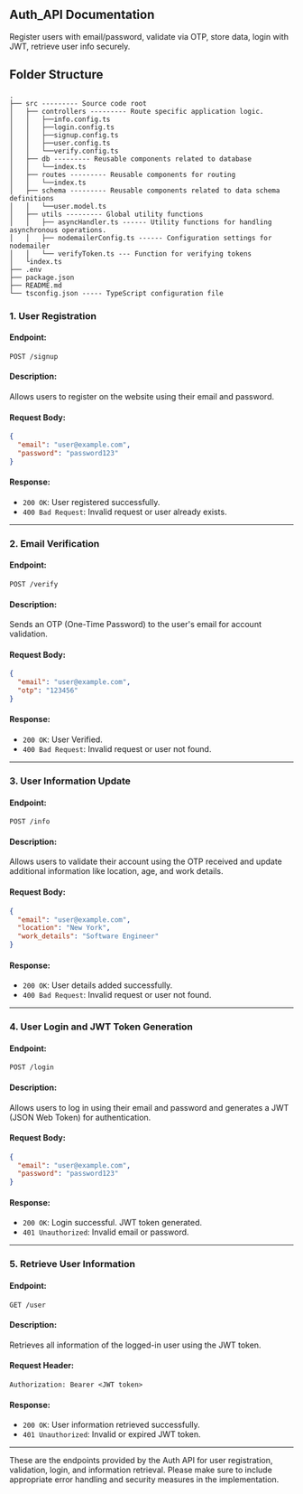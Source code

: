 ## Auth_API Documentation

Register users with email/password, validate via OTP, store data, login with JWT, retrieve user info securely.

## Folder Structure

```
.
├── src --------- Source code root
│   ├── controllers --------- Route specific application logic.
│   │   ├──info.config.ts
│   │   ├──login.config.ts
│   │   ├──signup.config.ts
│   │   ├──user.config.ts
│   │   └──verify.config.ts
│   ├── db --------- Reusable components related to database
│   │   └──index.ts
│   ├── routes --------- Reusable components for routing
│   │   └──index.ts
│   ├── schema --------- Reusable components related to data schema definitions
│   │   └──user.model.ts
│   ├── utils --------- Global utility functions
│   │   ├── asyncHandler.ts ------ Utility functions for handling asynchronous operations.
│   │   ├── nodemailerConfig.ts ------ Configuration settings for nodemailer
│   │   └── verifyToken.ts --- Function for verifying tokens
│   └index.ts
├── .env
├── package.json
├── README.md
└── tsconfig.json ----- TypeScript configuration file
```

### 1. User Registration

#### Endpoint:
```
POST /signup
```

#### Description:
Allows users to register on the website using their email and password.

#### Request Body:
```json
{
  "email": "user@example.com",
  "password": "password123"
}
```

#### Response:
- `200 OK`: User registered successfully.
- `400 Bad Request`: Invalid request or user already exists.

---

### 2. Email Verification

#### Endpoint:
```
POST /verify
```

#### Description:
Sends an OTP (One-Time Password) to the user's email for account validation.

#### Request Body:
```json
{
  "email": "user@example.com",
  "otp": "123456"
}
```

#### Response:
- `200 OK`: User Verified.
- `400 Bad Request`: Invalid request or user not found.

---

### 3. User Information Update

#### Endpoint:
```
POST /info
```

#### Description:
Allows users to validate their account using the OTP received and update additional information like location, age, and work details.

#### Request Body:
```json
{
  "email": "user@example.com",
  "location": "New York",
  "work_details": "Software Engineer"
}
```

#### Response:
- `200 OK`: User details added successfully.
- `400 Bad Request`: Invalid request or user not found.

---

### 4. User Login and JWT Token Generation

#### Endpoint:
```
POST /login
```

#### Description:
Allows users to log in using their email and password and generates a JWT (JSON Web Token) for authentication.

#### Request Body:
```json
{
  "email": "user@example.com",
  "password": "password123"
}
```

#### Response:
- `200 OK`: Login successful. JWT token generated.
- `401 Unauthorized`: Invalid email or password.

---

### 5. Retrieve User Information

#### Endpoint:
```
GET /user
```

#### Description:
Retrieves all information of the logged-in user using the JWT token.

#### Request Header:
```
Authorization: Bearer <JWT token>
```

#### Response:
- `200 OK`: User information retrieved successfully.
- `401 Unauthorized`: Invalid or expired JWT token.

---

These are the endpoints provided by the Auth API for user registration, validation, login, and information retrieval. Please make sure to include appropriate error handling and security measures in the implementation.
